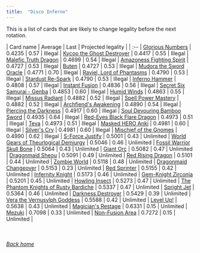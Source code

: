 ```yaml
---
title:  "Disco Inferno"
---
```


This is a list of cards that are likely to change legality before the next rotation.

| Card name | Average | Last | Projected legality |
| :-- |
[Glorious Numbers](https://db.ygoprodeck.com/card/?search=Glorious%20Numbers) | 0.4235 | 0.57 | Illegal |
[Kycoo the Ghost Destroyer](https://db.ygoprodeck.com/card/?search=Kycoo%20the%20Ghost%20Destroyer) | 0.4417 | 0.55 | Illegal |
[Malefic Truth Dragon](https://db.ygoprodeck.com/card/?search=Malefic%20Truth%20Dragon) | 0.4699 | 0.54 | Illegal |
[Amazoness Fighting Spirit](https://db.ygoprodeck.com/card/?search=Amazoness%20Fighting%20Spirit) | 0.4727 | 0.53 | Illegal |
[Buten](https://db.ygoprodeck.com/card/?search=Buten) | 0.4727 | 0.53 | Illegal |
[Mudora the Sword Oracle](https://db.ygoprodeck.com/card/?search=Mudora%20the%20Sword%20Oracle) | 0.4771 | 0.70 | Illegal |
[Raviel, Lord of Phantasms](https://db.ygoprodeck.com/card/?search=Raviel,%20Lord%20of%20Phantasms) | 0.4790 | 0.53 | Illegal |
[Stardust Re-Spark](https://db.ygoprodeck.com/card/?search=Stardust%20Re-Spark) | 0.4790 | 0.53 | Illegal |
[Inferno Hammer](https://db.ygoprodeck.com/card/?search=Inferno%20Hammer) | 0.4808 | 0.57 | Illegal |
[Instant Fusion](https://db.ygoprodeck.com/card/?search=Instant%20Fusion) | 0.4836 | 0.56 | Illegal |
[Secret Six Samurai - Genba](https://db.ygoprodeck.com/card/?search=Secret%20Six%20Samurai%20-%20Genba) | 0.4853 | 0.60 | Illegal |
[Humid Winds](https://db.ygoprodeck.com/card/?search=Humid%20Winds) | 0.4863 | 0.55 | Illegal |
[Missus Radiant](https://db.ygoprodeck.com/card/?search=Missus%20Radiant) | 0.4882 | 0.52 | Illegal |
[Spell Power Mastery](https://db.ygoprodeck.com/card/?search=Spell%20Power%20Mastery) | 0.4882 | 0.52 | Illegal |
[Archfiend's Awakening](https://db.ygoprodeck.com/card/?search=Archfiend's%20Awakening) | 0.4890 | 0.54 | Illegal |
[Piercing the Darkness](https://db.ygoprodeck.com/card/?search=Piercing%20the%20Darkness) | 0.4917 | 0.60 | Illegal |
[Soul Devouring Bamboo Sword](https://db.ygoprodeck.com/card/?search=Soul%20Devouring%20Bamboo%20Sword) | 0.4935 | 0.64 | Illegal |
[Red-Eyes Black Flare Dragon](https://db.ygoprodeck.com/card/?search=Red-Eyes%20Black%20Flare%20Dragon) | 0.4973 | 0.51 | Illegal |
[Teva](https://db.ygoprodeck.com/card/?search=Teva) | 0.4973 | 0.51 | Illegal |
[Masked HERO Anki](https://db.ygoprodeck.com/card/?search=Masked%20HERO%20Anki) | 0.4981 | 0.60 | Illegal |
[Silver's Cry](https://db.ygoprodeck.com/card/?search=Silver's%20Cry) | 0.4981 | 0.60 | Illegal |
[Mischief of the Gnomes](https://db.ygoprodeck.com/card/?search=Mischief%20of%20the%20Gnomes) | 0.4990 | 0.62 | Illegal |
[S-Force Justify](https://db.ygoprodeck.com/card/?search=S-Force%20Justify) | 0.5001 | 0.43 | Unlimited |
[World Gears of Theurlogical Demiurgy](https://db.ygoprodeck.com/card/?search=World%20Gears%20of%20Theurlogical%20Demiurgy) | 0.5046 | 0.46 | Unlimited |
[Fossil Warrior Skull Bone](https://db.ygoprodeck.com/card/?search=Fossil%20Warrior%20Skull%20Bone) | 0.5064 | 0.43 | Unlimited |
[Giant Orc](https://db.ygoprodeck.com/card/?search=Giant%20Orc) | 0.5082 | 0.47 | Unlimited |
[Dragonmaid Sheou](https://db.ygoprodeck.com/card/?search=Dragonmaid%20Sheou) | 0.5091 | 0.49 | Unlimited |
[Red Rising Dragon](https://db.ygoprodeck.com/card/?search=Red%20Rising%20Dragon) | 0.5101 | 0.44 | Unlimited |
[Zombie World](https://db.ygoprodeck.com/card/?search=Zombie%20World) | 0.5118 | 0.48 | Unlimited |
[Dragonmaid Changeover](https://db.ygoprodeck.com/card/?search=Dragonmaid%20Changeover) | 0.5153 | 0.23 | Unlimited |
[Red Sprinter](https://db.ygoprodeck.com/card/?search=Red%20Sprinter) | 0.5155 | 0.42 | Unlimited |
[Infernity Knight](https://db.ygoprodeck.com/card/?search=Infernity%20Knight) | 0.5173 | 0.46 | Unlimited |
[Gem-Knight Zirconia](https://db.ygoprodeck.com/card/?search=Gem-Knight%20Zirconia) | 0.5201 | 0.45 | Unlimited |
[Howling Insect](https://db.ygoprodeck.com/card/?search=Howling%20Insect) | 0.5273 | 0.47 | Unlimited |
[The Phantom Knights of Rusty Bardiche](https://db.ygoprodeck.com/card/?search=The%20Phantom%20Knights%20of%20Rusty%20Bardiche) | 0.5337 | 0.47 | Unlimited |
[Spright Jet](https://db.ygoprodeck.com/card/?search=Spright%20Jet) | 0.5364 | 0.46 | Unlimited |
[Darkness Destroyer](https://db.ygoprodeck.com/card/?search=Darkness%20Destroyer) | 0.5429 | 0.39 | Unlimited |
[Vera the Vernusylph Goddess](https://db.ygoprodeck.com/card/?search=Vera%20the%20Vernusylph%20Goddess) | 0.5588 | 0.42 | Unlimited |
[Level Up!](https://db.ygoprodeck.com/card/?search=Level%20Up!) | 0.5638 | 0.43 | Unlimited |
[Magician's Restage](https://db.ygoprodeck.com/card/?search=Magician's%20Restage) | 0.6331 | 0.15 | Unlimited |
[Mezuki](https://db.ygoprodeck.com/card/?search=Mezuki) | 0.7098 | 0.33 | Unlimited |
[Non-Fusion Area](https://db.ygoprodeck.com/card/?search=Non-Fusion%20Area) | 0.7272 | 0.15 | Unlimited |

<br>

###### [Back home](index)